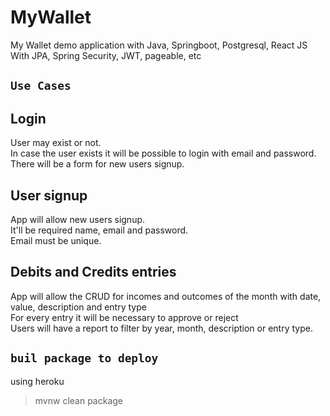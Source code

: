 # MyWallet
My Wallet demo application with Java, Springboot, Postgresql, React JS<br />
With JPA, Spring Security, JWT, pageable, etc


## `Use Cases`

## Login
User may exist or not.<br />
In case the user exists it will be possible to login with email and password. <br />
There will be a form for new users signup. <br />

## User signup
App will allow new users signup.<br />
It'll be required name, email and password.<br />
Email must be unique.<br />

## Debits and Credits entries
App will allow the CRUD for incomes and outcomes of the month with date, value, description and entry type<br />
For every entry it will be necessary to approve or reject <br />
Users will have a report to filter by </b>year, month, description or entry type</b>.<br />

## `buil package to deploy`
using heroku <br />
> mvnw clean package <br />
